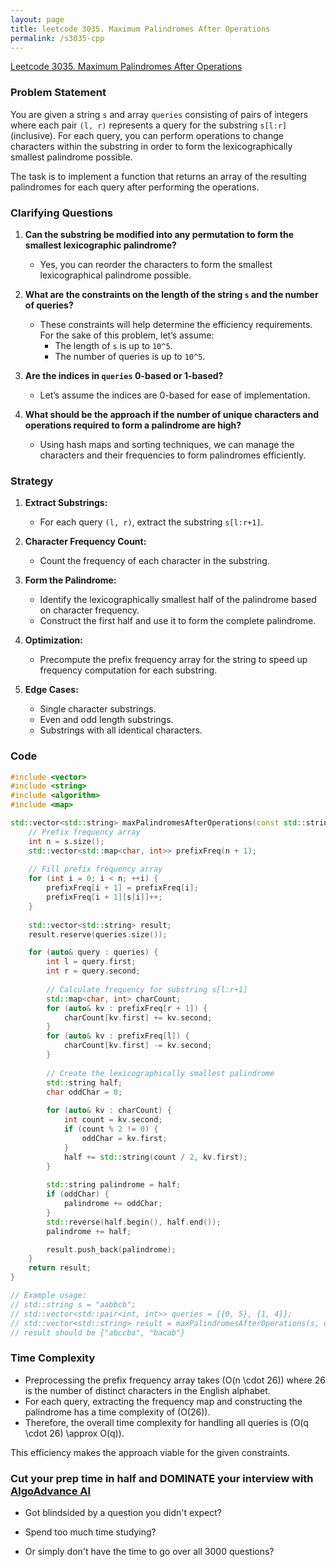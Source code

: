 ```yaml
---
layout: page
title: leetcode 3035. Maximum Palindromes After Operations
permalink: /s3035-cpp
---
```

[Leetcode 3035. Maximum Palindromes After Operations](https://algoadvance.github.io/algoadvance/l3035)
### Problem Statement

You are given a string `s` and array `queries` consisting of pairs of integers where each pair `(l, r)` represents a query for the substring `s[l:r]` (inclusive). For each query, you can perform operations to change characters within the substring in order to form the lexicographically smallest palindrome possible.

The task is to implement a function that returns an array of the resulting palindromes for each query after performing the operations.

### Clarifying Questions

1. **Can the substring be modified into any permutation to form the smallest lexicographic palindrome?**
   - Yes, you can reorder the characters to form the smallest lexicographical palindrome possible.
   
2. **What are the constraints on the length of the string `s` and the number of queries?**
   - These constraints will help determine the efficiency requirements. For the sake of this problem, let’s assume:
     - The length of `s` is up to `10^5`.
     - The number of queries is up to `10^5`.

3. **Are the indices in `queries` 0-based or 1-based?**
   - Let’s assume the indices are 0-based for ease of implementation.

4. **What should be the approach if the number of unique characters and operations required to form a palindrome are high?**
   - Using hash maps and sorting techniques, we can manage the characters and their frequencies to form palindromes efficiently.

### Strategy

1. **Extract Substrings:**
   - For each query `(l, r)`, extract the substring `s[l:r+1]`.

2. **Character Frequency Count:**
   - Count the frequency of each character in the substring.

3. **Form the Palindrome:**
   - Identify the lexicographically smallest half of the palindrome based on character frequency.
   - Construct the first half and use it to form the complete palindrome.

4. **Optimization:**
   - Precompute the prefix frequency array for the string to speed up frequency computation for each substring.

5. **Edge Cases:**
   - Single character substrings.
   - Even and odd length substrings.
   - Substrings with all identical characters.

### Code

```cpp
#include <vector>
#include <string>
#include <algorithm>
#include <map>

std::vector<std::string> maxPalindromesAfterOperations(const std::string& s, const std::vector<std::pair<int, int>>& queries) {
    // Prefix frequency array
    int n = s.size();
    std::vector<std::map<char, int>> prefixFreq(n + 1);
    
    // Fill prefix frequency array
    for (int i = 0; i < n; ++i) {
        prefixFreq[i + 1] = prefixFreq[i];
        prefixFreq[i + 1][s[i]]++;
    }
    
    std::vector<std::string> result;
    result.reserve(queries.size());

    for (auto& query : queries) {
        int l = query.first;
        int r = query.second;
        
        // Calculate frequency for substring s[l:r+1]
        std::map<char, int> charCount;
        for (auto& kv : prefixFreq[r + 1]) {
            charCount[kv.first] += kv.second;
        }
        for (auto& kv : prefixFreq[l]) {
            charCount[kv.first] -= kv.second;
        }
        
        // Create the lexicographically smallest palindrome
        std::string half;
        char oddChar = 0;
        
        for (auto& kv : charCount) {
            int count = kv.second;
            if (count % 2 != 0) {
                oddChar = kv.first;
            }
            half += std::string(count / 2, kv.first);
        }
        
        std::string palindrome = half;
        if (oddChar) {
            palindrome += oddChar;
        }
        std::reverse(half.begin(), half.end());
        palindrome += half;

        result.push_back(palindrome);
    }
    return result;
}

// Example usage:
// std::string s = "aabbcb";
// std::vector<std::pair<int, int>> queries = {{0, 5}, {1, 4}};
// std::vector<std::string> result = maxPalindromesAfterOperations(s, queries);
// result should be {"abccba", "bacab"}

```

### Time Complexity

- Preprocessing the prefix frequency array takes \(O(n \cdot 26)\) where 26 is the number of distinct characters in the English alphabet.
- For each query, extracting the frequency map and constructing the palindrome has a time complexity of \(O(26)\).
- Therefore, the overall time complexity for handling all queries is \(O(q \cdot 26) \approx O(q)\).

This efficiency makes the approach viable for the given constraints.


### Cut your prep time in half and DOMINATE your interview with [AlgoAdvance AI](https://algoAdvance.com)

- Got blindsided by a question you didn't expect?

- Spend too much time studying?

- Or simply don't have the time to go over all 3000 questions?

